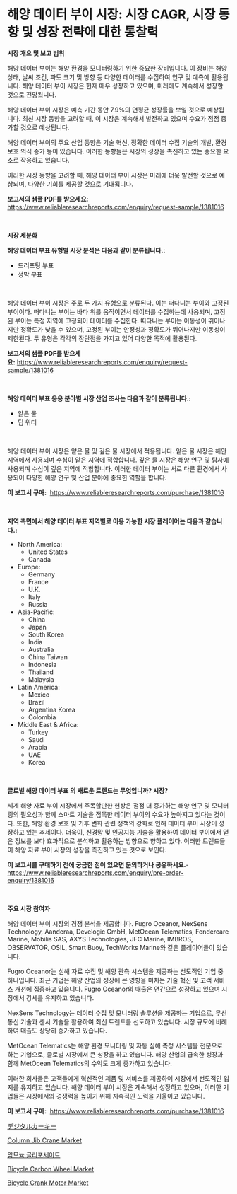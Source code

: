<p><h1>해양 데이터 부이 시장: 시장 CAGR, 시장 동향 및 성장 전략에 대한 통찰력</h1></p><p><strong>시장 개요 및 보고 범위</strong></p>
<p><p>해양 데이터 부이는 해양 환경을 모니터링하기 위한 중요한 장비입니다. 이 장비는 해양 상태, 날씨 조건, 파도 크기 및 방향 등 다양한 데이터를 수집하여 연구 및 예측에 활용됩니다. 해양 데이터 부이 시장은 현재 매우 성장하고 있으며, 미래에도 계속해서 성장할 것으로 전망됩니다. </p><p>해양 데이터 부이 시장은 예측 기간 동안 7.9%의 연평균 성장률을 보일 것으로 예상됩니다. 최신 시장 동향을 고려할 때, 이 시장은 계속해서 발전하고 있으며 수요가 점점 증가할 것으로 예상됩니다. </p><p>해양 데이터 부이의 주요 산업 동향은 기술 혁신, 정확한 데이터 수집 기술의 개발, 환경 보호 의식 증가 등이 있습니다. 이러한 동향들은 시장의 성장을 촉진하고 있는 중요한 요소로 작용하고 있습니다.</p><p>이러한 시장 동향을 고려할 때, 해양 데이터 부이 시장은 미래에 더욱 발전할 것으로 예상되며, 다양한 기회를 제공할 것으로 기대됩니다.</p></p>
<p><strong>보고서의 샘플 PDF를 받으세요:</strong> <a href="https://www.reliableresearchreports.com/enquiry/request-sample/1381016">https://www.reliableresearchreports.com/enquiry/request-sample/1381016</a></p>
<p>&nbsp;</p>
<p><strong>시장 세분화</strong></p>
<p><strong>해양 데이터 부표 유형별 시장 분석은 다음과 같이 분류됩니다.:</strong></p>
<p><ul><li>드리프팅 부표</li><li>정박 부표</li></ul></p>
<p>&nbsp;</p>
<p><p>해양 데이터 부이 시장은 주로 두 가지 유형으로 분류된다. 이는 떠다니는 부이와 고정된 부이이다. 떠다니는 부이는 바다 위를 움직이면서 데이터를 수집하는데 사용되며, 고정된 부이는 특정 지역에 고정되어 데이터를 수집한다. 떠다니는 부이는 이동성이 뛰어나지만 정확도가 낮을 수 있으며, 고정된 부이는 안정성과 정확도가 뛰어나지만 이동성이 제한된다. 두 유형은 각각의 장단점을 가지고 있어 다양한 목적에 활용된다.</p></p>
<p><strong>보고서의 샘플 PDF를 받으세요:</strong>&nbsp;<a href="https://www.reliableresearchreports.com/enquiry/request-sample/1381016">https://www.reliableresearchreports.com/enquiry/request-sample/1381016</a></p>
<p>&nbsp;</p>
<p><strong> 해양 데이터 부표 응용 분야별 시장 산업 조사는 다음과 같이 분류됩니다.:</strong></p>
<p><ul><li>얕은 물</li><li>딥 워터</li></ul></p>
<p>&nbsp;</p>
<p><p>해양 데이터 부이 시장은 얕은 물 및 깊은 물 시장에서 적용됩니다. 얕은 물 시장은 해안 지역에서 사용되며 수심이 얕은 지역에 적합합니다. 깊은 물 시장은 해양 연구 및 탐사에 사용되며 수심이 깊은 지역에 적합합니다. 이러한 데이터 부이는 서로 다른 환경에서 사용되어 다양한 해양 연구 및 산업 분야에 중요한 역할을 합니다.</p></p>
<p><strong>이 보고서 구매:</strong>&nbsp; <a href="https://www.reliableresearchreports.com/purchase/1381016">https://www.reliableresearchreports.com/purchase/1381016</a></p>
<p>&nbsp;</p>
<p><strong>지역 측면에서 해양 데이터 부표 지역별로 이용 가능한 시장 플레이어는 다음과 같습니다.:</strong></p>
<p><ul>
    <li>
        North America:
        <ul>
            <li>United States</li>
            <li>Canada</li>
        </ul>
    </li>
    <li>
        Europe:
        <ul>
            <li>Germany</li>
            <li>France</li>
            <li>U.K.</li>
            <li>Italy</li>
            <li>Russia</li>
        </ul>
    </li>
    <li>
        Asia-Pacific:
        <ul>
            <li>China</li>
            <li>Japan</li>
            <li>South Korea</li>
            <li>India</li>
            <li>Australia</li>
            <li>China Taiwan</li>
            <li>Indonesia</li>
            <li>Thailand</li>
            <li>Malaysia</li>
        </ul>
    </li>
    <li>
        Latin America:
        <ul>
            <li>Mexico</li>
            <li>Brazil</li>
            <li>Argentina Korea</li>
            <li>Colombia</li>
        </ul>
    </li>
    <li>
        Middle East & Africa:
        <ul>
            <li>Turkey</li>
            <li>Saudi</li>
            <li>Arabia</li>
            <li>UAE</li>
            <li>Korea</li>
        </ul>
    </li>
    </ul></p>
<p>&nbsp;</p>
<p><strong>글로벌 해양 데이터 부표 의 새로운 트렌드는 무엇입니까? 시장?</strong></p>
<p><p>세계 해양 자료 부이 시장에서 주목할만한 현상은 점점 더 증가하는 해양 연구 및 모니터링의 필요성과 함께 스마트 기술을 접목한 데이터 부이의 수요가 높아지고 있다는 것이다. 또한, 해양 환경 보호 및 기후 변화 관련 정책의 강화로 인해 데이터 부이 시장이 성장하고 있는 추세이다. 더욱이, 신경망 및 인공지능 기술을 활용하여 데이터 부이에서 얻은 정보를 보다 효과적으로 분석하고 활용하는 방향으로 향하고 있다. 이러한 트렌드들이 해양 자료 부이 시장의 성장을 촉진하고 있는 것으로 보인다.</p></p>
<p><strong>이 보고서를 구매하기 전에 궁금한 점이 있으면 문의하거나 공유하세요.</strong>- <a href="https://www.reliableresearchreports.com/enquiry/pre-order-enquiry/1381016">https://www.reliableresearchreports.com/enquiry/pre-order-enquiry/1381016</a></p>
<p>&nbsp;</p>
<p><strong>주요 시장 참여자</strong></p>
<p><p>해양 데이터 부이 시장의 경쟁 분석을 제공합니다. Fugro Oceanor, NexSens Technology, Aanderaa, Develogic GmbH, MetOcean Telematics, Fendercare Marine, Mobilis SAS, AXYS Technologies, JFC Marine, IMBROS, OBSERVATOR, OSIL, Smart Buoy, TechWorks Marine와 같은 플레이어들이 있습니다.</p><p>Fugro Oceanor는 심해 자료 수집 및 해양 관측 시스템을 제공하는 선도적인 기업 중 하나입니다. 최근 기업은 해양 산업의 성장에 큰 영향을 미치는 기술 혁신 및 고객 서비스 개선에 집중하고 있습니다. Fugro Oceanor의 매출은 연간으로 성장하고 있으며 시장에서 강세를 유지하고 있습니다.</p><p>NexSens Technology는 데이터 수집 및 모니터링 솔루션을 제공하는 기업으로, 무선 통신 기술과 센서 기술을 활용하여 최신 트렌드를 선도하고 있습니다. 시장 규모에 비례하여 매출도 상당히 증가하고 있습니다.</p><p>MetOcean Telematics는 해양 환경 모니터링 및 자동 심해 측정 시스템을 전문으로 하는 기업으로, 글로벌 시장에서 큰 성장을 하고 있습니다. 해양 산업의 급속한 성장과 함께 MetOcean Telematics의 수익도 크게 증가하고 있습니다.</p><p>이러한 회사들은 고객들에게 혁신적인 제품 및 서비스를 제공하여 시장에서 선도적인 입지를 유지하고 있습니다. 해양 데이터 부이 시장은 계속해서 성장하고 있으며, 이러한 기업들은 시장에서의 경쟁력을 높이기 위해 지속적인 노력을 기울이고 있습니다.</p></p>
<p><strong>이 보고서 구매:</strong>&nbsp;&nbsp;<a href="https://www.reliableresearchreports.com/purchase/1381016">https://www.reliableresearchreports.com/purchase/1381016</a></p>
<p><p><a href="https://github.com/dadanedu33/Market-Research-Report-List-1/blob/main/225240713053.md">デジタルカーキー</a></p><p><a href="https://view.publitas.com/reportprime-1/column-jib-crane-market-size-evaluating-its-market-trends-growth-and-projections-2024-2031/">Column Jib Crane Market</a></p><p><a href="https://github.com/hxzi07639916/Market-Research-Report-List-1/blob/main/129400212025.md">암모늄 글리포세이트</a></p><p><a href="https://issuu.com/reportprime-2/docs/bicycle-carbon-wheel-market-size-2030.pptx">Bicycle Carbon Wheel Market</a></p><p><a href="https://issuu.com/reportprime-2/docs/bicycle-crank-motor-market-size-2030.pptx">Bicycle Crank Motor Market</a></p></p>
